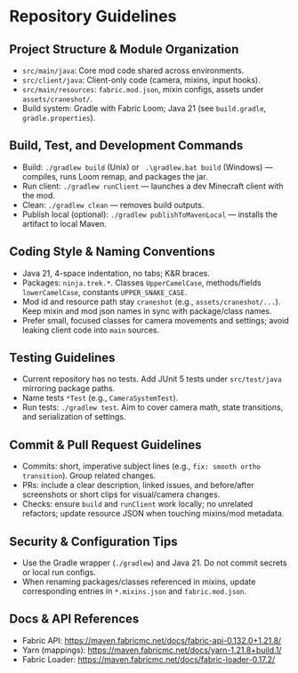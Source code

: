 # Repository Guidelines

## Project Structure & Module Organization
- `src/main/java`: Core mod code shared across environments.
- `src/client/java`: Client-only code (camera, mixins, input hooks).
- `src/main/resources`: `fabric.mod.json`, mixin configs, assets under `assets/craneshot/`.
- Build system: Gradle with Fabric Loom; Java 21 (see `build.gradle`, `gradle.properties`).

## Build, Test, and Development Commands
- Build: `./gradlew build` (Unix) or ` .\gradlew.bat build` (Windows) — compiles, runs Loom remap, and packages the jar.
- Run client: `./gradlew runClient` — launches a dev Minecraft client with the mod.
- Clean: `./gradlew clean` — removes build outputs.
- Publish local (optional): `./gradlew publishToMavenLocal` — installs the artifact to local Maven.

## Coding Style & Naming Conventions
- Java 21, 4-space indentation, no tabs; K&R braces.
- Packages: `ninja.trek.*`. Classes `UpperCamelCase`, methods/fields `lowerCamelCase`, constants `UPPER_SNAKE_CASE`.
- Mod id and resource path stay `craneshot` (e.g., `assets/craneshot/...`). Keep mixin and mod json names in sync with package/class names.
- Prefer small, focused classes for camera movements and settings; avoid leaking client code into `main` sources.

## Testing Guidelines
- Current repository has no tests. Add JUnit 5 tests under `src/test/java` mirroring package paths.
- Name tests `*Test` (e.g., `CameraSystemTest`).
- Run tests: `./gradlew test`. Aim to cover camera math, state transitions, and serialization of settings.

## Commit & Pull Request Guidelines
- Commits: short, imperative subject lines (e.g., `fix: smooth ortho transition`). Group related changes.
- PRs: include a clear description, linked issues, and before/after screenshots or short clips for visual/camera changes.
- Checks: ensure `build` and `runClient` work locally; no unrelated refactors; update resource JSON when touching mixins/mod metadata.

## Security & Configuration Tips
- Use the Gradle wrapper (`./gradlew`) and Java 21. Do not commit secrets or local run configs.
- When renaming packages/classes referenced in mixins, update corresponding entries in `*.mixins.json` and `fabric.mod.json`.

## Docs & API References
- Fabric API: https://maven.fabricmc.net/docs/fabric-api-0.132.0+1.21.8/
- Yarn (mappings): https://maven.fabricmc.net/docs/yarn-1.21.8+build.1/
- Fabric Loader: https://maven.fabricmc.net/docs/fabric-loader-0.17.2/
